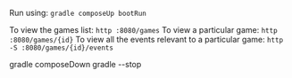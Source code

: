 Run using:
`gradle composeUp bootRun`

To view the games list:
`http :8080/games`
To view a particular game:
`http :8080/games/{id}`
To view all the events relevant to a particular game:
`http -S :8080/games/{id}/events`

gradle composeDown
gradle --stop